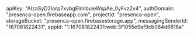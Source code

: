 apiKey: "AIzaSyD2Iorp7xvbgEImIbuieWspAe_0yFvz2v4",
authDomain: "presenca-open.firebaseapp.com",
projectId: "presenca-open",
storageBucket: "presenca-open.firebasestorage.app",
messagingSenderId: "167081822431",
appId: "1:167081822431:web:3f1055e9af9cb084d6816a"
